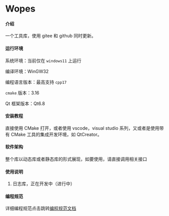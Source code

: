 # Wopes

#### 介绍
一个工具库，使用 gitee 和 github 同时更新。

#### 运行环境

系统环境：当前仅在 `windows11` 上运行

编译环境：WinGW32

编程语言版本：最高支持 `cpp17`

`cmake` 版本：3.16

Qt 框架版本：Qt6.8

#### 安装教程

直接使用 CMake 打开，或者使用 vscode，visual studio 系列，又或者是使用带有 CMake 工具的集成开发环境，如 QtCreator。

#### 软件架构
整个库以动态库或者静态库的形式展现，如要使用，请直接调用相关接口

#### 使用说明

1. 日志库，正在开发中（进行中）

#### 编程规范

详细编程规范点击跳转[编程规范文档](./doc/ProgrammingStandards.md)